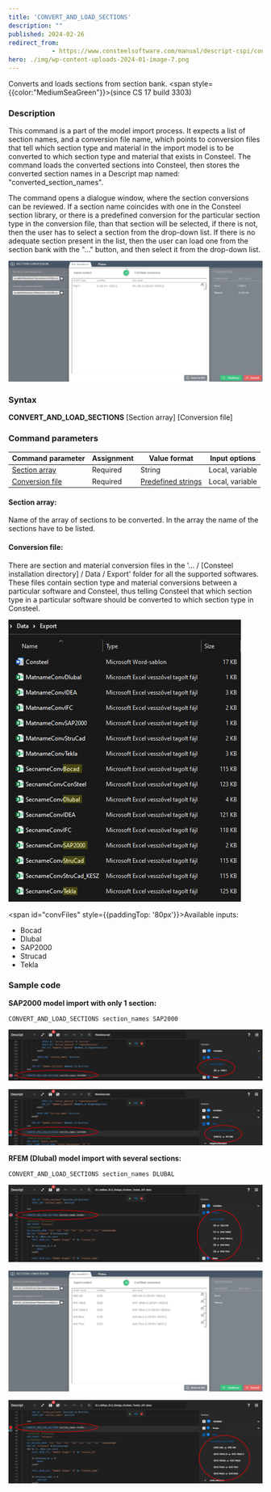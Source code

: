 ```yaml
---
title: 'CONVERT_AND_LOAD_SECTIONS'
description: ""
published: 2024-02-26
redirect_from: 
            - https://www.consteelsoftware.com/manual/descript-cspi/convert_and_load_sections/
hero: ./img/wp-content-uploads-2024-01-image-7.png
---
```


Converts and loads sections from section bank. <span style={{color:"MediumSeaGreen"}}>(since CS 17 build 3303)</span>

### Description

This command is a part of the model import process. It expects a list of section names, and a conversion file name, which points to conversion files that tell which section type and material in the import model is to be converted to which section type and material that exists in Consteel. The command loads the converted sections into Consteel, then stores the converted section names in a Descript map named: "converted_section_names".

The command opens a dialogue window, where the section conversions can be reviewed. If a section name coincides with one in the Consteel section library, or there is a predefined conversion for the particular section type in the conversion file, than that section will be selected, if there is not, then the user has to select a section from the drop-down list. If there is no adequate section present in the list, then the user can load one from the section bank with the "..." button, and then select it from the drop-down list.

[![](./img/wp-content-uploads-2024-01-image-4-1024x485.png)](./img/wp-content-uploads-2024-01-image-4-1024x485.png)

### Syntax

**CONVERT_AND_LOAD_SECTIONS** [Section array] [Conversion file]

### Command parameters

| **Command parameter**               | **Assignment** | **Value format**                        | **Input options** |
| ----------------------------------- | -------------- | --------------------------------------- | ----------------- |
| [Section array](#section-array)     | Required       | String                                  | Local, variable   |
| [Conversion file](#conversion-file) | Required       | [Predefined strings](#convFiles)        | Local, variable   |

#### Section array:
Name of the array of sections to be converted. In the array the name of the sections have to be listed.

#### Conversion file:
There are section and material conversion files in the '... / [Consteel installation directory] / Data / Export' folder for all the supported softwares. These files contain section type and material conversions between a particular software and Consteel, thus telling Consteel that which section type in a particular software should be converted to which section type in Consteel.

[![](./img/wp-content-uploads-2024-01-image-7.png)](./img/wp-content-uploads-2024-01-image-7.png)

<span id="convFiles" style={{paddingTop: '80px'}}>Available inputs:</span>
- Bocad
- Dlubal
- SAP2000
- Strucad
- Tekla

### Sample code

**SAP2000 model import with only 1 section:**
```
CONVERT_AND_LOAD_SECTIONS section_names SAP2000
```

[![](./img/wp-content-uploads-2024-02-image-1024x206.png)](./img/wp-content-uploads-2024-02-image-1024x206.png)

[![](./img/wp-content-uploads-2024-02-image-1-1024x225.png)](./img/wp-content-uploads-2024-02-image-1-1024x225.png)

**RFEM (Dlubal) model import with several sections:**
```
CONVERT_AND_LOAD_SECTIONS section_names DLUBAL
```

[![](./img/wp-content-uploads-2024-02-image-2-1024x311.png)](./img/wp-content-uploads-2024-02-image-2-1024x311.png)

[![](./img/wp-content-uploads-2024-02-image-3-1024x485.png)](./img/wp-content-uploads-2024-02-image-3-1024x485.png)

[![](./img/wp-content-uploads-2024-02-image-4-1024x335.png)](./img/wp-content-uploads-2024-02-image-4-1024x335.png)
